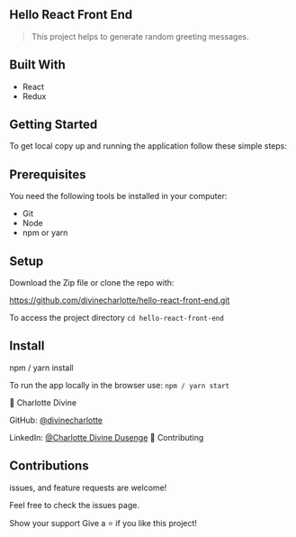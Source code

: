 ## Hello React Front End
>This project helps to generate random greeting messages.

## Built With
- React
- Redux
## Getting Started
To get local copy up and running the application follow these simple steps:

## Prerequisites
You need the following tools be installed in your computer:

- Git
- Node
- npm or yarn
## Setup
Download the Zip file or clone the repo with:

https://github.com/divinecharlotte/hello-react-front-end.git

To access the project directory 
`cd hello-react-front-end`

## Install
npm / yarn install

To run the app locally in the browser use:
`npm / yarn start`

👤 Charlotte Divine

GitHub: [@divinecharlotte](https://github.com/divinecharlotte)

LinkedIn: [@Charlotte Divine Dusenge](https://www.linkedin.com/in/charlotte-divine-dusenge/)
🤝 Contributing
## Contributions
issues, and feature requests are welcome!

Feel free to check the issues page.

Show your support
Give a ⭐️ if you like this project!